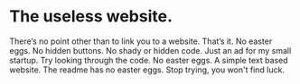 # The useless website.
There’s no point other than to link you to a website.
That’s it.
No easter eggs.
No hidden buttons.
No shady or hidden code.
Just an ad for my small startup.
Try looking through the code. No easter eggs.
A simple text based website.
The readme has no easter eggs.
Stop trying, you won't find luck.
